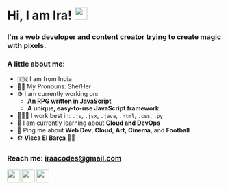 # Hi, I am Ira! <img src="https://github.com/TheDudeThatCode/TheDudeThatCode/blob/master/Assets/Hi.gif" width="29px">
### I'm a web developer and content creator trying to create magic with pixels. 

### A little about me:
- 🇮🇳  I am from India
- 👧🏻  My Pronouns: She/Her
- ⚙️  I am currently working on:
  *  **An RPG written in JavaScript**
  *  **A unique, easy-to-use JavaScript framework**
- 🧑🏻‍💻  I work best in: `.js`, `.jsx`, `.java`, `.html`, `.css`, `.py`
- 🌱  I am currently learning about **Cloud and DevOps**
- 💬  Ping me about **Web Dev**, **Cloud**, **Art**, **Cinema**, and **Football**
- ⚽️  **Visca El Barça** 🔵🔴

### Reach me: iraacodes@gmail.com
<img src="https://img.shields.io/badge/Instagram-E4405F?style=for-the-badge&logo=instagram&logoColor=white" height="30px">
<img src="https://img.shields.io/badge/LinkedIn-0077B5?style=for-the-badge&logo=linkedin&logoColor=white" height="30px"> 
<img src="https://img.shields.io/badge/X-000000?style=for-the-badge&logo=x&logoColor=white" height="30px">
<!--
**Kheeraaa/kheeraaa** is a ✨ _special_ ✨ repository because its `README.md` (this file) appears on your GitHub profile.

Here are some ideas to get you started:

- 🔭 I’m currently working on ...
- 🌱 I’m currently learning ...
- 👯 I’m looking to collaborate on ...
- 🤔 I’m looking for help with ...
- 💬 Ask me about ...
- 📫 How to reach me: ...
- 😄 Pronouns: ...
- ⚡ Fun fact: ...
-->
